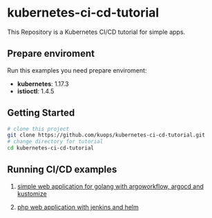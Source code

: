 # kubernetes-ci-cd-tutorial

This Repository is a Kubernetes CI/CD tutorial for simple apps.

## Prepare enviroment

Run this examples you need prepare enviroment:

- **kubernetes**: 1.17.3
- **istioctl**: 1.4.5

## Getting Started

```bash
# clone this project
git clone https://github.com/kuops/kubernetes-ci-cd-tutorial.git
# change directory for tutorial
cd kubernetes-ci-cd-tutorial
```

## Running CI/CD examples

1. [simple web application for golang with argoworkflow, argocd and kustomize](Go.md)

2. [php web application with jenkins and helm](PHP.md)
